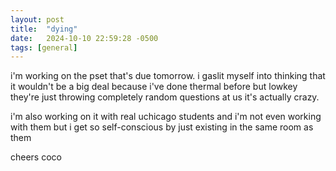 ```yaml
---
layout: post
title:  "dying"
date:   2024-10-10 22:59:28 -0500
tags: [general]
---
```

i'm working on the pset that's due tomorrow. i gaslit myself into thinking that it wouldn't be a big deal because i've done thermal before but lowkey they're just throwing completely random questions at us it's actually crazy.

i'm also working on it with real uchicago students and i'm not even working with them but i get so self-conscious by just existing in the same room as them

cheers
coco
